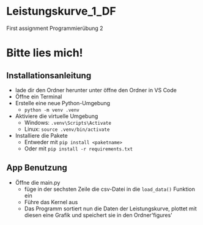 # Leistungskurve_1_DF
First assignment Programmierübung 2
# Bitte lies mich!

## Installationsanleitung

- lade dir den Ordner herunter unter öffne den Ordner in VS Code
- Öffne ein Terminal
- Erstelle eine neue Python-Umgebung
    - `python -m venv .venv`
- Aktiviere die virtuelle Umgebung
    - Windows: `.venv\Scripts\Activate`
    - Linux: `source .venv/bin/activate`
- Installiere die Pakete
    - Entweder mit `pip install <paketname>`
    - Oder mit `pip install -r requirements.txt`

## App Benutzung

- Öffne die main.py
    - füge in der sechsten Zeile die csv-Datei in die `load_data()` Funktion ein
    - Führe das Kernel aus
    - Das Programm sortiert nun die Daten der Leistungskurve, plottet mit diesen eine Grafik und speichert sie in den Ordner'figures'
    
